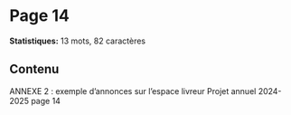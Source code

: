 # Page 14

**Statistiques:** 13 mots, 82 caractères

## Contenu

ANNEXE 2 : exemple d’annonces sur l’espace livreur Projet annuel 2024-2025 page 14
